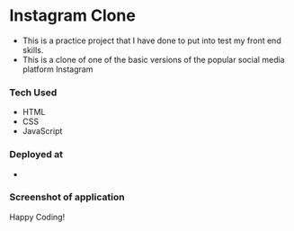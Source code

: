 # Instagram Clone

- This is a practice project that I have done to put into test my front end skills.
- This is a clone of one of the basic versions of the popular social media platform Instagram

### Tech Used

- HTML
- CSS
- JavaScript

### Deployed at

- 

### Screenshot of application



Happy Coding!
